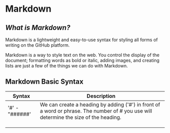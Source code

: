 # Markdown

## _What is Markdown?_
Markdown is a lightweight and easy-to-use syntax for styling all forms of writing on the GitHub platform.

Markdown is a way to style text on the web. You control the display of the document; formatting words as bold or italic, adding images, and creating lists are just a few of the things we can do with Markdown. 

## Markdown Basic Syntax

|  Syntax         | Description |
|-----------------|-------------|
| '#' - "######'  |We can create a heading by adding ('#') in front of a word or phrase. The number of # you use will determine the size of the heading.|
|   |   |
|   |   |
|   |   |





